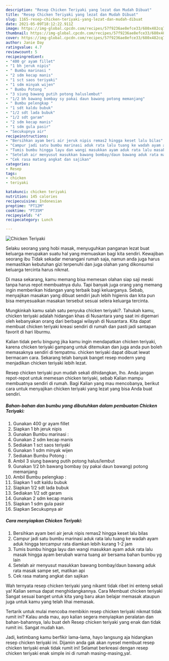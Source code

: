 ```yaml
---
description: "Resep Chicken Teriyaki yang lezat dan Mudah Dibuat"
title: "Resep Chicken Teriyaki yang lezat dan Mudah Dibuat"
slug: 1165-resep-chicken-teriyaki-yang-lezat-dan-mudah-dibuat
date: 2021-05-09T18:12:22.911Z
image: https://img-global.cpcdn.com/recipes/57f9236ae8efce33/680x482cq70/chicken-teriyaki-foto-resep-utama.jpg
thumbnail: https://img-global.cpcdn.com/recipes/57f9236ae8efce33/680x482cq70/chicken-teriyaki-foto-resep-utama.jpg
cover: https://img-global.cpcdn.com/recipes/57f9236ae8efce33/680x482cq70/chicken-teriyaki-foto-resep-utama.jpg
author: Janie Day
ratingvalue: 4.7
reviewcount: 5
recipeingredient:
- "400 gr ayam fillet"
- "1 bh jeruk nipis"
- " Bumbu marinasi "
- "2 sdm kecap manis"
- "1 sct saos teriyaki"
- "1 sdm minyak wijen"
- " Bumbu Potong "
- "3 siung bawang putih potong haluslembut"
- "1/2 bh bawang bombay sy pakai daun bawang potong memanjang"
- " Bumbu pelengkap "
- "1 sdt kaldu bubuk"
- "1/2 sdt lada bubuk"
- "1/2 sdt garam"
- "2 sdm kecap manis"
- "1 sdm gula pasir"
- "Secukupnya air"
recipeinstructions:
- "Bersihkan ayam beri air jeruk nipis remas2 hingga keset lalu bilas"
- "Campur jadi satu bumbu marinasi aduk rata lalu tuang ke wadah ayam aduk hingga tercampur rata diamkan lebih kurang 1-2 jam"
- "Tumis bumbu hingga layu dan wangi masukkan ayam aduk rata lalu masak hingga ayam berubah warna tuang air bersama bahan bumbu yg lain"
- "Setelah air menyusut masukkan bawang bombay/daun bawang aduk rata masak sampe set, matikan api"
- "Cek rasa matang angkat dan sajikan"
categories:
- Resep
tags:
- chicken
- teriyaki

katakunci: chicken teriyaki 
nutrition: 145 calories
recipecuisine: Indonesian
preptime: "PT12M"
cooktime: "PT35M"
recipeyield: "4"
recipecategory: Lunch

---
```



![Chicken Teriyaki](https://img-global.cpcdn.com/recipes/57f9236ae8efce33/680x482cq70/chicken-teriyaki-foto-resep-utama.jpg)

Selaku seorang yang hobi masak, menyuguhkan panganan lezat buat keluarga merupakan suatu hal yang memuaskan bagi kita sendiri. Kewajiban seorang ibu Tidak sekadar menangani rumah saja, namun anda juga harus memastikan kebutuhan gizi terpenuhi dan juga olahan yang dikonsumsi keluarga tercinta harus nikmat.

Di masa  sekarang, kamu memang bisa memesan olahan siap saji meski tanpa harus repot membuatnya dulu. Tapi banyak juga orang yang memang ingin memberikan hidangan yang terbaik bagi keluarganya. Sebab, menyajikan masakan yang dibuat sendiri jauh lebih higienis dan kita pun bisa menyesuaikan masakan tersebut sesuai selera keluarga tercinta. 



Mungkinkah kamu salah satu penyuka chicken teriyaki?. Tahukah kamu, chicken teriyaki adalah hidangan khas di Nusantara yang saat ini digemari oleh kebanyakan orang dari berbagai wilayah di Nusantara. Kita dapat membuat chicken teriyaki kreasi sendiri di rumah dan pasti jadi santapan favorit di hari liburmu.

Kalian tidak perlu bingung jika kamu ingin mendapatkan chicken teriyaki, karena chicken teriyaki gampang untuk ditemukan dan juga anda pun boleh memasaknya sendiri di tempatmu. chicken teriyaki dapat dibuat lewat bermacam cara. Sekarang telah banyak banget resep modern yang menjadikan chicken teriyaki lebih lezat.

Resep chicken teriyaki pun mudah sekali dihidangkan, lho. Anda jangan repot-repot untuk memesan chicken teriyaki, sebab Kalian mampu membuatnya sendiri di rumah. Bagi Kalian yang mau mencobanya, berikut cara untuk menyajikan chicken teriyaki yang lezat yang bisa Anda buat sendiri.

<!--inarticleads1-->

##### Bahan-bahan dan bumbu yang dibutuhkan dalam pembuatan Chicken Teriyaki:

1. Gunakan 400 gr ayam fillet
1. Siapkan 1 bh jeruk nipis
1. Gunakan  Bumbu marinasi :
1. Gunakan 2 sdm kecap manis
1. Sediakan 1 sct saos teriyaki
1. Gunakan 1 sdm minyak wijen
1. Sediakan  Bumbu Potong :
1. Ambil 3 siung bawang putih potong halus/lembut
1. Gunakan 1/2 bh bawang bombay (sy pakai daun bawang) potong memanjang
1. Ambil  Bumbu pelengkap :
1. Siapkan 1 sdt kaldu bubuk
1. Siapkan 1/2 sdt lada bubuk
1. Sediakan 1/2 sdt garam
1. Gunakan 2 sdm kecap manis
1. Siapkan 1 sdm gula pasir
1. Siapkan Secukupnya air




<!--inarticleads2-->

##### Cara menyiapkan Chicken Teriyaki:

1. Bersihkan ayam beri air jeruk nipis remas2 hingga keset lalu bilas
1. Campur jadi satu bumbu marinasi aduk rata lalu tuang ke wadah ayam aduk hingga tercampur rata diamkan lebih kurang 1-2 jam
1. Tumis bumbu hingga layu dan wangi masukkan ayam aduk rata lalu masak hingga ayam berubah warna tuang air bersama bahan bumbu yg lain
1. Setelah air menyusut masukkan bawang bombay/daun bawang aduk rata masak sampe set, matikan api
1. Cek rasa matang angkat dan sajikan




Wah ternyata resep chicken teriyaki yang nikamt tidak ribet ini enteng sekali ya! Kalian semua dapat menghidangkannya. Cara Membuat chicken teriyaki Sangat sesuai banget untuk kita yang baru akan belajar memasak ataupun juga untuk kamu yang telah lihai memasak.

Tertarik untuk mulai mencoba membikin resep chicken teriyaki nikmat tidak rumit ini? Kalau anda mau, ayo kalian segera menyiapkan peralatan dan bahan-bahannya, lalu buat deh Resep chicken teriyaki yang enak dan tidak rumit ini. Sangat mudah kan. 

Jadi, ketimbang kamu berfikir lama-lama, hayo langsung aja hidangkan resep chicken teriyaki ini. Dijamin anda gak akan nyesel membuat resep chicken teriyaki enak tidak rumit ini! Selamat berkreasi dengan resep chicken teriyaki enak simple ini di rumah masing-masing,ya!.

